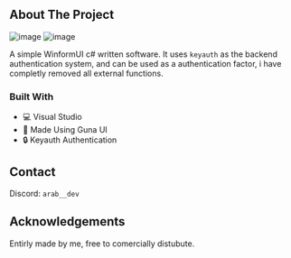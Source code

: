 

<!-- ABOUT THE PROJECT -->
## About The Project

![image](https://cdn.discordapp.com/attachments/1193355352662609932/1194457806049386596/image.png?ex=65b06c84&is=659df784&hm=813cf0d8628fcbbd30d6a9638de62daead1eedabcebe350b2d41f63d3aaa6ae0&)
![image](https://cdn.discordapp.com/attachments/1193355352662609932/1194457494009942046/image.png?ex=65b06c3a&is=659df73a&hm=ddf4697bede5c937c31110c9eaf64ce571662381e3f83512f66fc0eedd448c4a&)


A simple WinformUI c# written software. It uses `keyauth` as the backend authentication system, and can be used as a authentication factor, i have completly removed all external functions. 

### Built With

* 💻 Visual Studio
* 🔮 Made Using Guna UI
* 🔒 Keyauth Authentication

## Contact
Discord: `arab__dev`



<!-- ACKNOWLEDGEMENTS -->
## Acknowledgements

Entirly made by me, free to comercially distubute.

